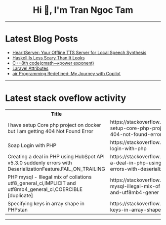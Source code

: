 <h1 align="center">Hi 👋, I'm Tran Ngoc Tam</h1>

---

# Latest Blog Posts 
<!-- BLOG-POST-LIST:START -->
- [HearItServer: Your Offline TTS Server for Local Speech Synthesis](https://dev.to/fotiecodes/hearitserver-your-offline-tts-server-for-local-speech-synthesis-228c)
- [Haskell Is Less Scary Than It Looks](https://dev.to/brunociccarino/haskell-is-less-scary-than-it-looks-4500)
- [C++8th code&lpar;cmath--&gt;power exponent&rpar;](https://dev.to/md-salah/c8th-codecmath-power-exponent-2hnb)
- [Laravel Attributes](https://dev.to/sydney_abuya_87/laravel-attributes-oei)
- [air Programming Redefined: My Journey with Copilot](https://dev.to/mehakb7/air-programming-redefined-my-journey-with-copilot-1dh7)
<!-- BLOG-POST-LIST:END -->

---

# Latest stack oveflow activity
<table>
  <tr><th>Title</th><th>Link</th></tr>
  <!-- STACKOVERFLOW:START --><tr><td>I have setup Core php project on docker but I am getting 404 Not Found Error</td><td>https://stackoverflow.com/questions/79369443/i-have-setup-core-php-project-on-docker-but-i-am-getting-404-not-found-error</td></tr><tr><td>Soap Login with PHP</td><td>https://stackoverflow.com/questions/79369416/soap-login-with-php</td></tr><tr><td>Creating a deal in PHP using HubSpot API v5.3.0 suddenly errors with DeserializationFeature.FAIL_ON_TRAILING</td><td>https://stackoverflow.com/questions/79369411/creating-a-deal-in-php-using-hubspot-api-v5-3-0-suddenly-errors-with-deserializa</td></tr><tr><td>PHP mysql - Illegal mix of collations utf8_general_ci,IMPLICIT and utf8mb4_general_ci,COERCIBLE [duplicate]</td><td>https://stackoverflow.com/questions/79369346/php-mysql-illegal-mix-of-collations-utf8-general-ci-implicit-and-utf8mb4-gener</td></tr><tr><td>Specifying keys in array shape in PHPstan</td><td>https://stackoverflow.com/questions/79369271/specifying-keys-in-array-shape-in-phpstan</td></tr><!-- STACKOVERFLOW:END -->
</table>

---


